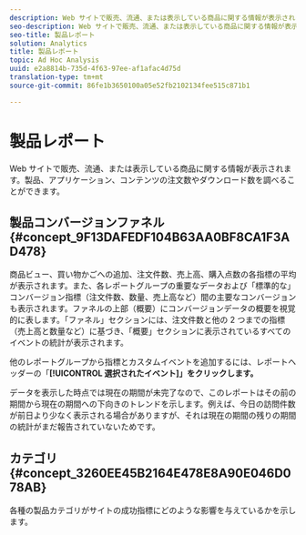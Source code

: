 ```yaml
---
description: Web サイトで販売、流通、または表示している商品に関する情報が表示されます。製品、アプリケーション、コンテンツの注文数やダウンロード数を調べることができます。
seo-description: Web サイトで販売、流通、または表示している商品に関する情報が表示されます。製品、アプリケーション、コンテンツの注文数やダウンロード数を調べることができます。
seo-title: 製品レポート
solution: Analytics
title: 製品レポート
topic: Ad Hoc Analysis
uuid: e2a8814b-735d-4f63-97ee-af1afac4d75d
translation-type: tm+mt
source-git-commit: 86fe1b3650100a05e52fb2102134fee515c871b1

---
```



# 製品レポート

Web サイトで販売、流通、または表示している商品に関する情報が表示されます。製品、アプリケーション、コンテンツの注文数やダウンロード数を調べることができます。

## 製品コンバージョンファネル {#concept_9F13DAFEDF104B63AA0BF8CA1F3AD478}

商品ビュー、買い物かごへの追加、注文件数、売上高、購入点数の各指標の平均が表示されます。また、各レポートグループの重要なデータおよび「標準的な」コンバージョン指標（注文件数、数量、売上高など）間の主要なコンバージョンも表示されます。ファネルの上部（概要）にコンバージョンデータの概要を視覚的に表します。「ファネル」セクションには、注文件数と他の 2 つまでの指標（売上高と数量など）に基づき、「概要」セクションに表示されているすべてのイベントの統計が表示されます。

<!-- 

c_reports_products_conv_funnel.xml

 -->

他のレポートグループから指標とカスタムイベントを追加するには、レポートヘッダーの「**[!UICONTROL 選択されたイベント]」をクリックします。**

データを表示した時点では現在の期間が未完了なので、このレポートはその前の期間から現在の期間への下向きのトレンドを示します。例えば、今日の訪問件数が前日より少なく表示される場合がありますが、それは現在の期間の残りの期間の統計がまだ報告されていないためです。

## カテゴリ {#concept_3260EE45B2164E478E8A90E046D078AB}

<!-- 

c_reports_categories.xml

 -->

各種の製品カテゴリがサイトの成功指標にどのような影響を与えているかを示します。

